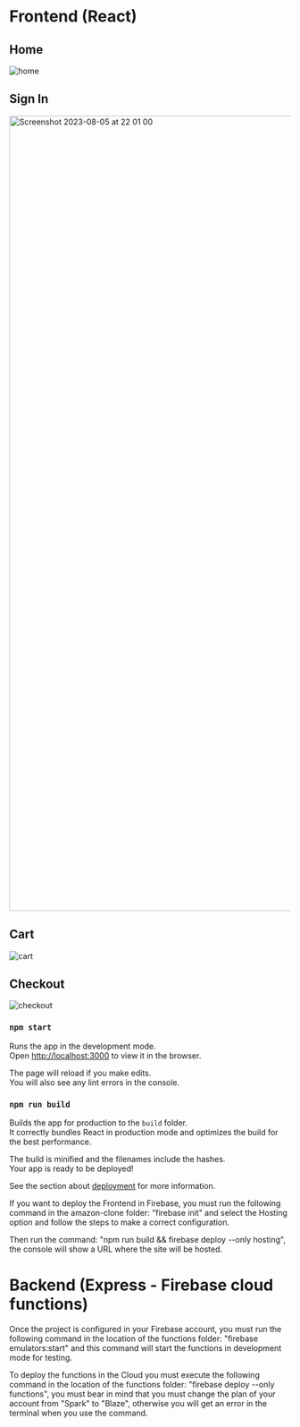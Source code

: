 # Frontend (React)

## Home

![home](https://github.com/RubenChirino/amazon-clone/assets/52714843/25d42a20-d32a-470f-b2ab-aa28ad7a91a5)

## Sign In

<img width="1422" alt="Screenshot 2023-08-05 at 22 01 00" src="https://github.com/RubenChirino/amazon-clone/assets/52714843/23bdc86c-8855-485c-a5ce-26b81068ac46">

## Cart

![cart](https://github.com/RubenChirino/amazon-clone/assets/52714843/8601f273-041b-431b-80f5-fe379c94246e)

## Checkout 

![checkout](https://github.com/RubenChirino/amazon-clone/assets/52714843/62fa784e-df19-476c-baa3-55f201d8d7a5)

### `npm start`

Runs the app in the development mode.\
Open [http://localhost:3000](http://localhost:3000) to view it in the browser.

The page will reload if you make edits.\
You will also see any lint errors in the console.

### `npm run build`

Builds the app for production to the `build` folder.\
It correctly bundles React in production mode and optimizes the build for the best performance.

The build is minified and the filenames include the hashes.\
Your app is ready to be deployed!

See the section about [deployment](https://facebook.github.io/create-react-app/docs/deployment) for more information.

If you want to deploy the Frontend in Firebase, you must run the following command in the amazon-clone folder: "firebase init" and select the Hosting option and follow the steps to make a correct configuration.

Then run the command: "npm run build && firebase deploy --only hosting", the console will show a URL where the site will be hosted.

# Backend (Express - Firebase cloud functions)

Once the project is configured in your Firebase account, you must run the following command in the location of the functions folder: "firebase emulators:start" and this command will start the functions in development mode for testing.

To deploy the functions in the Cloud you must execute the following command in the location of the functions folder: "firebase deploy --only functions", you must bear in mind that you must change the plan of your account from "Spark" to "Blaze", otherwise you will get an error in the terminal when you use the command.
